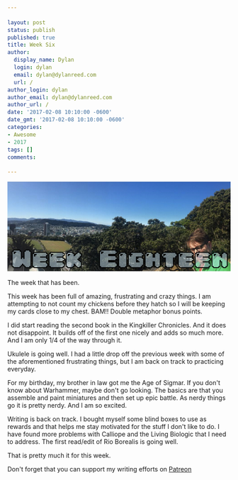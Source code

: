 ```yaml
---

layout: post
status: publish
published: true
title: Week Six
author:
  display_name: Dylan
  login: dylan
  email: dylan@dylanreed.com
  url: /
author_login: dylan
author_email: dylan@dylanreed.com
author_url: /
date: '2017-02-08 10:10:00 -0600'
date_gmt: '2017-02-08 10:10:00 -0600'
categories:
- Awesome
- 2017
tags: []
comments:

---
```

![Week Six - Dylan looking insane at the end of a panoramic of Wellington NZ](https://raw.githubusercontent.com/dylanreed/dylan.blog/gh-pages/images/weekly-blog/Weekly-Blog-Post-Eighteen.jpg)

The week that has been. 

This week has been full of amazing, frustrating and crazy things. I am attempting to not count my chickens before they hatch so I will be keeping my cards close to my chest. BAM!! Double metaphor bonus points.

I did start reading the second book in the Kingkiller Chronicles. And it does not disappoint. It builds off of the first one nicely and adds so much more. And I am only 1/4 of the way through it. 

Ukulele is going well. I had a little drop off the previous week with some of the aforementioned frustrating things, but I am back on track to practicing everyday. 

For my birthday, my brother in law got me the Age of Sigmar. If you don't know about Warhammer, maybe don't go looking. The basics are that you assemble and paint miniatures and then set up epic battle. As nerdy things go it is pretty nerdy. And I am so excited.

Writing is back on track. I bought myself some blind boxes to use as rewards and that helps me stay motivated for the stuff I don't like to do. I have found more problems with Calliope and the Living Biologic that I need to address. The first read/edit of Rio Borealis is going well. 

That is pretty much it for this week. 

Don't forget that you can support my writing efforts on [Patreon](https://www.patreon.com/dylanreed)
